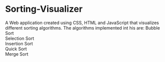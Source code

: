 # Sorting-Visualizer

A Web application created using CSS, HTML and JavaScript that visualizes different sorting algorithms. 
The algorithms implemented int his are:
Bubble Sort <br>
Selection Sort <br>
Insertion Sort <br>
Quick Sort <br>
Merge Sort <br>
